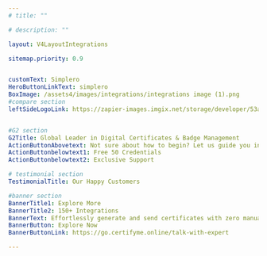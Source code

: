 ```yaml
---
# title: ""

# description: ""

layout: V4LayoutIntegrations

sitemap.priority: 0.9


customText: Simplero
HeroButtonLinkText: simplero
BoxImage: /assets4/images/integrations/integrations image (1).png
#compare section
leftSideLogoLink: https://zapier-images.imgix.net/storage/developer/53abed8cad376ceb461deff4bacfe436.png?auto=format&ixlib=react-9.8.0&fit=crop&q=50&w=60&h=60&dpr=1


#G2 section
G2Title: Global Leader in Digital Certificates & Badge Management
ActionButtonAbovetext: Not sure about how to begin? Let us guide you in the right direction!
ActionButtonbelowtext1: Free 50 Credentials
ActionButtonbelowtext2: Exclusive Support

# testimonial section
TestimonialTitle: Our Happy Customers   

#banner section
BannerTitle1: Explore More
BannerTitle2: 150+ Integrations
BannerText: Effortlessly generate and send certificates with zero manual intervention using the most advanced digital credential management software of 2023.
BannerButton: Explore Now
BannerButtonLink: https://go.certifyme.online/talk-with-expert

---
```


